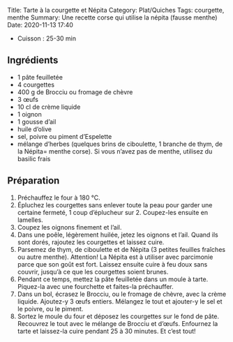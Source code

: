 Title: Tarte à la courgette et Népita
Category: Plat/Quiches
Tags: courgette, menthe
Summary: Une recette corse qui utilise la népita (fausse menthe)
Date:  2020-11-13 17:40

- Cuisson : 25-30 min

## Ingrédients

- 1 pâte feuilletée
- 4 courgettes
- 400 g de Brocciu ou fromage de chèvre
- 3 œufs
- 10 cl de crème liquide
- 1 oignon
- 1 gousse d’ail
- huile d’olive
- sel, poivre ou piment d’Espelette
- mélange d’herbes (quelques brins de ciboulette, 1 branche de thym, de la Népita= menthe corse). Si vous n’avez pas de menthe, utilisez du basilic frais


## Préparation
1. Préchauffez le four à 180 °C.
2. Épluchez les courgettes sans enlever toute la peau pour garder une certaine fermeté, 1 coup d’éplucheur sur 2. Coupez-les ensuite en lamelles.
3. Coupez les oignons finement et l’ail.
4. Dans une poêle, légèrement huilée, jetez les oignons et l’ail. Quand ils sont dorés, rajoutez les courgettes et laissez cuire.
5. Parsemez de thym, de ciboulette et de Népita (3 petites feuilles fraîches ou autre menthe). Attention! La Népita est à utiliser avec parcimonie parce que son goût est fort. Laissez ensuite cuire à feu doux sans couvrir, jusqu’à ce que les courgettes soient brunes.
6. Pendant ce temps, mettez la pâte feuilletée dans un moule à tarte. Piquez-la avec une fourchette et faites-la préchauffer.
7. Dans un bol, écrasez le Brocciu, ou le fromage de chèvre, avec la crème liquide. Ajoutez-y 3 œufs entiers. Mélangez le tout et ajouter-y le sel et le poivre, ou le piment.
8. Sortez le moule du four et déposez les courgettes sur le fond de pâte. Recouvrez le tout avec le mélange de Brocciu et d’œufs. Enfournez la tarte et laissez-la cuire pendant 25 à 30 minutes. Et c’est tout!
